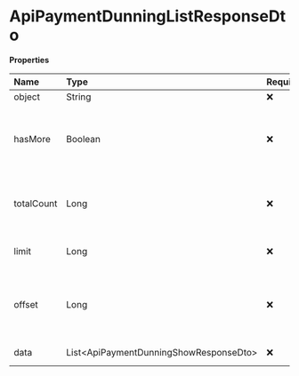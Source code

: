 # ApiPaymentDunningListResponseDto

**Properties**

| Name       | Type                                     | Required | Description                                                 |
| :--------- | :--------------------------------------- | :------- | :---------------------------------------------------------- |
| object     | String                                   | ❌       | Object type                                                 |
| hasMore    | Boolean                                  | ❌       | Indicates whether there is another page to be searched      |
| totalCount | Long                                     | ❌       | Total number of items for the filters entered               |
| limit      | Long                                     | ❌       | Number of objects per page                                  |
| offset     | Long                                     | ❌       | Position of the object from which the page should be loaded |
| data       | List\<ApiPaymentDunningShowResponseDto\> | ❌       | List of objects                                             |

<!-- This file was generated by liblab | https://liblab.com/ -->
